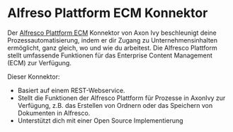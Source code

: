 # Alfreso Plattform ECM Konnektor

Der [Alfresco Plattform ECM](https://www.alfresco.com/de/ecm-software) Konnektor von Axon Ivy beschleunigt deine Prozessautomatisierung, indem er dir Zugang zu
 Unternehmensinhalten ermöglicht, ganz gleich, wo und wie du arbeitest. Die Alfresco Plattform stellt umfassende Funktionen 
 für das Enterprise Content Management (ECM) zur Verfügung.
 
 Dieser Konnektor:
 
- Basiert auf einem REST-Webservice.
- Stellt die Funktionen der Alfresco Plattform für Prozesse in AxonIvy zur Verfügung, z.B. das Erstellen von Ordnern oder das Speichern von Dokumenten in Alfresco.
- Unterstützt dich mit einer Open Source Implementierung
